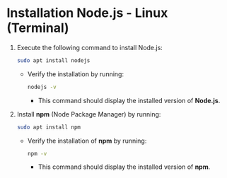 # Installation Node.js - Linux (Terminal)

1. Execute the following command to install Node.js:
   ```bash
   sudo apt install nodejs
   ```
   - Verify the installation by running:
     ```bash
     nodejs -v
     ```
     - This command should display the installed version of **Node.js**.

2. Install **npm** (Node Package Manager) by running:
   ```bash
   sudo apt install npm
   ```
   - Verify the installation of **npm** by running:
     ```bash
     npm -v
     ```
     - This command should display the installed version of **npm**.
